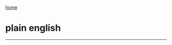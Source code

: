 [home](https://github.com/nefarioussafari/documentation/blob/main/README.md)
# plain english

---- 
